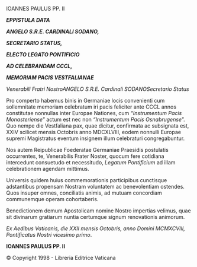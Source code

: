 IOANNES PAULUS PP. II

***EPPISTULA DATA***

***ANGELO S.R.E. CARDINALI SODANO,***

***SECRETARIO STATUS,***

***ELECTO LEGATO PONTIFICIO***

***AD CELEBRANDAM CCCL,***

***MEMORIAM PACIS VESTFALIANAE***

*Venerabili Fratri NostroANGELO S.R.E. Cardinali SODANOSecretario Status*

Pro comperto habemus binis in Germaniae locis convenienti cum sollemnitate memoriam celebratum iri pacis feliciter ante CCCL annos constitutae nonnullas inter Europae Nationes, cum *“Instrumentum* *Pacis Monasteriense*” actum est nec non *“Instrumentum* *Pacis Osnabrugense*”. Quo nempe die Vestfaliana pax, quae dicitur, confirmata ac subsignata est, XXIV scilicet mensis Octobris anno MDCXLVIII, eodem nonnulli Europae supremi Magistratus eventum insignem illum celebraturi congregabuntur.

Nos autem Reipublicae Foederatae Germaniae Praesidis postulatis occurrentes, te, Venerabilis Frater Noster, quocum fere cotidiana intercedunt consuetudo et necessitudo, *Legatum Pontificium* ad illam celebrationem agendam mittimus.

Universis quidem huius commemorationis participibus cunctisque adstantibus propensam Nostram voluntatem ac benevolentiam ostendes. Quos insuper omnes, conciliatis animis, ad mutuam concordiam communemque operam cohortaberis.

Benedictionem demum Apostolicam nomine Nostro impertias velimus, quae sit divinarum gratiarum nuntia certumque signum renovationis animorum.

*Ex Aedibus Vaticanis, die XXII mensis Octobris, anno Domini MCMXCVIII, Pontificatus Nostri vicesimo primo*.

**IOANNES PAULUS PP. II**

© Copyright 1998 - Libreria Editrice Vaticana